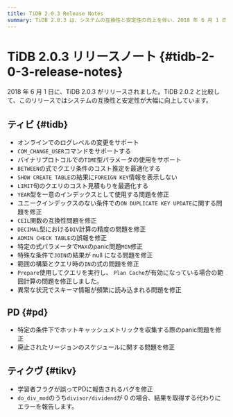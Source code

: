 ```yaml
---
title: TiDB 2.0.3 Release Notes
summary: TiDB 2.0.3 は、システムの互換性と安定性の向上を伴い、2018 年 6 月 1 日にリリースされました。これには、TiDB、PD、および TiKV のさまざまな修正と最適化が含まれています。主なハイライトとしては、オンラインでのログ レベルの変更のサポート、一意のインデックスと ON DUPLICATE KEY UPDATE` の問題の修正、および特定の状況でのpanicの問題への対処などがあります。
---
```


# TiDB 2.0.3 リリースノート {#tidb-2-0-3-release-notes}

2018 年 6 月 1 日に、TiDB 2.0.3 がリリースされました。TiDB 2.0.2 と比較して、このリリースではシステムの互換性と安定性が大幅に向上しています。

## ティビ {#tidb}

-   オンラインでのログレベルの変更をサポート
-   `COM_CHANGE_USER`コマンドをサポートする
-   バイナリプロトコルでの`TIME`型パラメータの使用をサポート
-   `BETWEEN`の式でクエリ条件のコスト推定を最適化する
-   `SHOW CREATE TABLE`の結果に`FOREIGN KEY`情報を表示しない
-   `LIMIT`句のクエリのコスト見積もりを最適化する
-   `YEAR`型を一意のインデックスとして使用する問題を修正
-   ユニークインデックスのない条件での`ON DUPLICATE KEY UPDATE`に関する問題を修正
-   `CEIL`関数の互換性問題を修正
-   `DECIMAL`型における`DIV`計算の精度の問題を修正
-   `ADMIN CHECK TABLE`の誤報を修正
-   特定の式パラメータで`MAX`のpanic問題`MIN`修正
-   特殊な条件で`JOIN`の結果が null になる問題を修正
-   範囲の構築とクエリ時の`IN`の式の問題を修正
-   `Prepare`使用してクエリを実行し、 `Plan Cache`が有効になっている場合の範囲計算の問題を修正しました。
-   異常な状況でスキーマ情報が頻繁に読み込まれる問題を修正

## PD {#pd}

-   特定の条件下でホットキャッシュメトリックを収集する際のpanic問題を修正
-   廃止されたリージョンのスケジュールに関する問題を修正

## ティクヴ {#tikv}

-   学習者フラグが誤ってPDに報告されるバグを修正
-   `do_div_mod`のうち`divisor/dividend`が 0 の場合、結果を取得する代わりにエラーを報告します。
